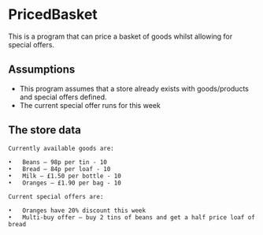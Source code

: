 # PricedBasket

This is a program that can price a basket of goods whilst allowing for special offers.

## Assumptions
- This program assumes that a store already exists with goods/products and special offers defined.
- The current special offer runs for this week

## The store data
```
Currently available goods are: 
 
•	Beans – 98p per tin - 10
•	Bread – 84p per loaf - 10
•	Milk – £1.50 per bottle - 10
•	Oranges – £1.90 per bag - 10
```
 
```
Current special offers are: 

•	Oranges have 20% discount this week 
•	Multi-buy offer – buy 2 tins of beans and get a half price loaf of bread 
```



